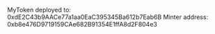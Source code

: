 MyToken deployed to: 0xdE2C43b9AACe77a1aa0EaC395345Ba612b7Eab6B
Minter address: 0xb8e476D9719159CAe682B91354E1ffA8d2F804e3
